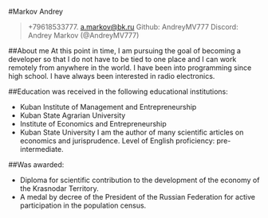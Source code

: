 #Markov Andrey
>+79618533777.
>a.markov@bk.ru
>Github: AndreyMV777
>Discord: Andrey Markov (@AndreyMV777)

##About me
At this point in time, I am pursuing the goal of becoming a developer so that I do not have to be tied to one place and I can work remotely from anywhere in the world. I have been into programming since high school. I have always been interested in radio electronics.

##Education was received in the following educational institutions:
-	Kuban Institute of Management and Entrepreneurship
-	Kuban State Agrarian University
-	Institute of Economics and Entrepreneurship
-	Kuban State University
I am the author of many scientific articles on economics and jurisprudence.
Level of English proficiency: pre-intermediate.

##Was awarded:
- Diploma for scientific contribution to the development of the economy of the Krasnodar Territory.
- A medal by decree of the President of the Russian Federation for active participation in the population census.

